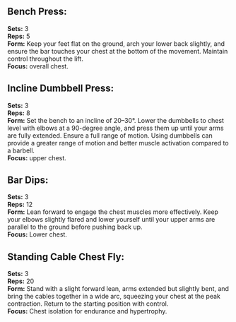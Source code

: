 ## Bench Press:<br>
**Sets:** 3<br>
**Reps:** 5<br>
**Form:** Keep your feet flat on the ground, arch your lower back slightly, and ensure the bar touches your chest at the bottom of the movement. Maintain control throughout the lift.<br>
**Focus:** overall chest.<br>
 
## Incline Dumbbell Press:<br>
**Sets:** 3<br>
**Reps:** 8<br>
**Form:** Set the bench to an incline of 20–30°. Lower the dumbbells to chest level with elbows at a 90-degree angle, and press them up until your arms are fully extended. Ensure a full range of motion. Using dumbbells can provide a greater range of motion and better muscle activation compared to a barbell.<br>
**Focus:** upper chest.<br>
 
## Bar Dips:<br>
**Sets:** 3<br>
**Reps:** 12<br>
**Form:** Lean forward to engage the chest muscles more effectively. Keep your elbows slightly flared and lower yourself until your upper arms are parallel to the ground before pushing back up.<br>
**Focus:** Lower chest.<br>
 
## Standing Cable Chest Fly:<br>
**Sets:** 3<br>
**Reps:** 20<br>
**Form:** Stand with a slight forward lean, arms extended but slightly bent, and bring the cables together in a wide arc, squeezing your chest at the peak contraction. Return to the starting position with control.<br>
**Focus:** Chest isolation for endurance and hypertrophy.<br>
